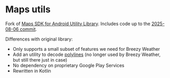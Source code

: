 # Maps utils

Fork of [Maps SDK for Android Utility Library](https://github.com/googlemaps/android-maps-utils).
Includes code up to the [2025-08-06 commit](https://github.com/googlemaps/android-maps-utils/commit/014c64e7d06c98864092b58f701b20e301ef8d30).

Differences with original library:
- Only supports a small subset of features we need for Breezy Weather
- Add an utility to decode [polylines](https://developers.google.com/maps/documentation/utilities/polylinealgorithm?hl=en) (no longer used by Breezy Weather, but still there just in case)
- No dependency on proprietary Google Play Services
- Rewritten in Kotlin

